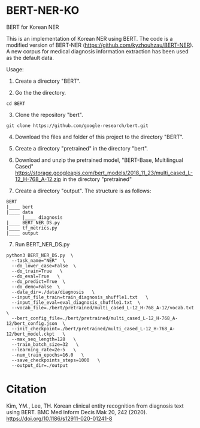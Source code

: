 # BERT-NER-KO
BERT for Korean NER

This is an implementation of Korean NER using BERT.
The code is a modified version of BERT-NER (https://github.com/kyzhouhzau/BERT-NER).
A new corpus for medical diagnosis information extraction has been used as the default data.

Usage:

1. Create a directory "BERT".

2. Go the the directory.
```
cd BERT
```

3. Clone the repository "bert".
```
git clone https://github.com/google-research/bert.git
```

4. Download the files and folder of this project to the directory "BERT".

5. Create a directory "pretrained" in the directory "bert".

6. Download and unzip the pretrained model, "BERT-Base, Multilingual Cased" https://storage.googleapis.com/bert_models/2018_11_23/multi_cased_L-12_H-768_A-12.zip in the directory "pretrained"

7. Create a directory "output".
The structure is as follows:
```
BERT
|____ bert
|____ data
      |____ diagnosis   
|____ BERT_NER_DS.py
|____ tf_metrics.py
|____ output
```

7. Run BERT_NER_DS.py

```
python3 BERT_NER_DS.py  \
  --task_name="NER"  \
  --do_lower_case=False  \
  --do_train=True   \
  --do_eval=True   \
  --do_predict=True  \
  --do_demo=False  \
  --data_dir=./data/diagnosis   \
  --input_file_train=train_diagnosis_shuffle1.txt   \
  --input_file_eval=eval_diagnosis_shuffle1.txt  \
  --vocab_file=./bert/pretrained/multi_cased_L-12_H-768_A-12/vocab.txt  \
  --bert_config_file=./bert/pretrained/multi_cased_L-12_H-768_A-12/bert_config.json  \
  --init_checkpoint=./bert/pretrained/multi_cased_L-12_H-768_A-12/bert_model.ckpt   \
  --max_seq_length=128   \
  --train_batch_size=32   \
  --learning_rate=2e-5   \
  --num_train_epochs=16.0   \
  --save_checkpoints_steps=1000   \
  --output_dir=./output
```

# Citation


Kim, YM., Lee, TH. Korean clinical entity recognition from diagnosis text using BERT. BMC Med Inform Decis Mak 20, 242 (2020). 
https://doi.org/10.1186/s12911-020-01241-8


